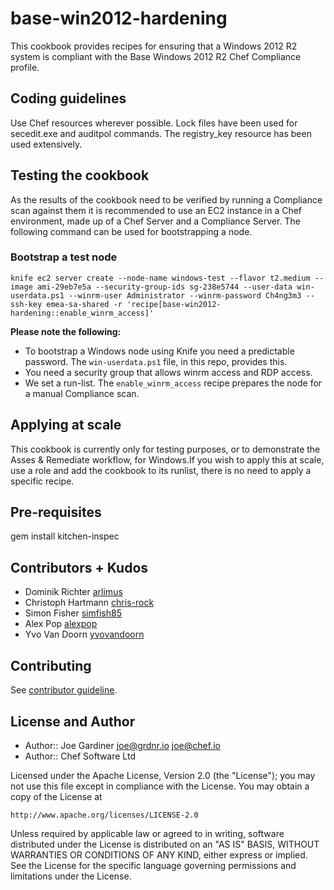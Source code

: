 # base-win2012-hardening
This cookbook provides recipes for ensuring that a Windows 2012 R2 system is compliant with the Base Windows 2012 R2 Chef Compliance profile.

## Coding guidelines
Use Chef resources wherever possible. Lock files have been used for secedit.exe and auditpol commands. The registry_key resource has been used extensively.

## Testing the cookbook
As the results of the cookbook need to be verified by running a Compliance scan against them it is recommended to use an EC2 instance in a Chef environment, made up of a Chef Server and a Compliance Server. The following command can be used for bootstrapping a node.

### Bootstrap a test node
`knife ec2 server create --node-name windows-test --flavor t2.medium --image ami-29eb7e5a --security-group-ids sg-238e5744 --user-data win-userdata.ps1 --winrm-user Administrator --winrm-password Ch4ng3m3 --ssh-key emea-sa-shared -r 'recipe[base-win2012-hardening::enable_winrm_access]'`

**Please note the following:**
* To bootstrap a Windows node using Knife you need a predictable password. The `win-userdata.ps1` file, in this repo, provides this.
* You need a security group that allows winrm access and RDP access.
* We set a run-list. The `enable_winrm_access` recipe prepares the node for a manual Compliance scan.

## Applying at scale
This cookbook is currently only for testing purposes, or to demonstrate the Asses & Remediate workflow, for Windows.If you wish to apply this at scale, use a role and add the cookbook to its runlist, there is no need to apply a specific recipe.

## Pre-requisites
gem install kitchen-inspec

## Contributors + Kudos

* Dominik Richter [arlimus](https://github.com/arlimus)
* Christoph Hartmann [chris-rock](https://github.com/chris-rock)
* Simon Fisher [simfish85](https://github.com/simfish85)
* Alex Pop [alexpop](https://github.com/alexpop)
* Yvo Van Doorn [yvovandoorn](https://github.com/yvovandoorn)


## Contributing

See [contributor guideline](CONTRIBUTING.md).


## License and Author

* Author:: Joe Gardiner <joe@grdnr.io> <joe@chef.io>
* Author:: Chef Software Ltd

Licensed under the Apache License, Version 2.0 (the "License");
you may not use this file except in compliance with the License.
You may obtain a copy of the License at

    http://www.apache.org/licenses/LICENSE-2.0

Unless required by applicable law or agreed to in writing, software
distributed under the License is distributed on an "AS IS" BASIS,
WITHOUT WARRANTIES OR CONDITIONS OF ANY KIND, either express or implied.
See the License for the specific language governing permissions and
limitations under the License.
